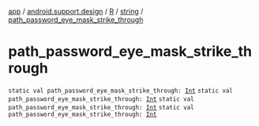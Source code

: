 [app](../../../index.md) / [android.support.design](../../index.md) / [R](../index.md) / [string](index.md) / [path_password_eye_mask_strike_through](.)

# path_password_eye_mask_strike_through

`static val path_password_eye_mask_strike_through: `[`Int`](https://kotlinlang.org/api/latest/jvm/stdlib/kotlin/-int/index.html)
`static val path_password_eye_mask_strike_through: `[`Int`](https://kotlinlang.org/api/latest/jvm/stdlib/kotlin/-int/index.html)
`static val path_password_eye_mask_strike_through: `[`Int`](https://kotlinlang.org/api/latest/jvm/stdlib/kotlin/-int/index.html)
`static val path_password_eye_mask_strike_through: `[`Int`](https://kotlinlang.org/api/latest/jvm/stdlib/kotlin/-int/index.html)